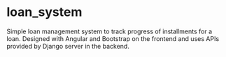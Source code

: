 # loan_system
Simple loan management system to track progress of installments for a loan. Designed with Angular and Bootstrap on the frontend and uses APIs provided by Django server in the backend.
